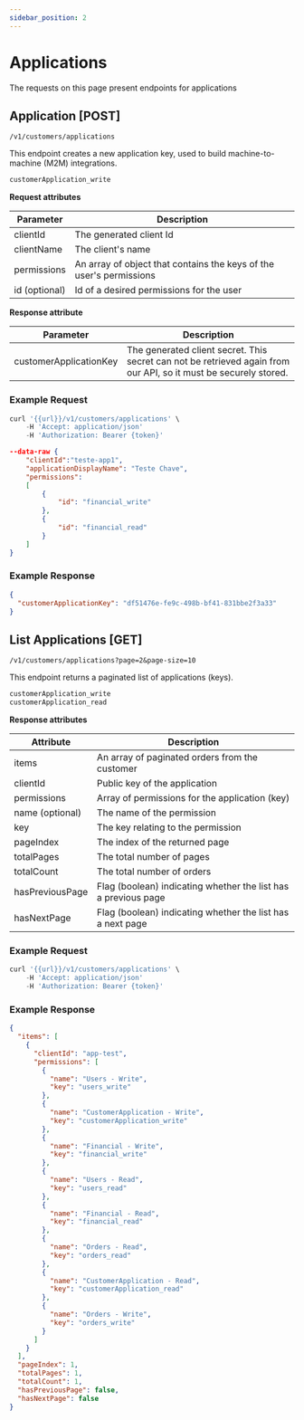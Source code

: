 ```yaml
---
sidebar_position: 2
---
```


# Applications

The requests on this page present endpoints for applications

## Application [POST]

`/v1/customers/applications`

This endpoint creates a new application key, used to build machine-to-machine (M2M) integrations.

```md title="Required permissions"
customerApplication_write
```

**Request attributes**

Parameter   | Description
--------- | ------
clientId | The generated client Id
clientName | The client's name
permissions | An array of object that contains the keys of the user's permissions
id (optional) | Id of a desired permissions for the user

**Response attribute**

Parameter   | Description
--------- | ------
customerApplicationKey | The generated client secret. This secret can not be retrieved again from our API, so it must be securely stored.

### Example Request

```javascript
curl '{{url}}/v1/customers/applications' \
    -H 'Accept: application/json'
    -H 'Authorization: Bearer {token}'
```

```json
--data-raw {
    "clientId":"teste-app1",
    "applicationDisplayName": "Teste Chave",
    "permissions":
    [
        {
            "id": "financial_write"
        },
        {
            "id": "financial_read"
        }
    ]
}
```

### Example Response

```json
{
  "customerApplicationKey": "df51476e-fe9c-498b-bf41-831bbe2f3a33"
}
```

## List Applications [GET]

`/v1/customers/applications?page=2&page-size=10`

This endpoint returns a paginated list of applications (keys).

```md title="Required permissions"
customerApplication_write
customerApplication_read
```

**Response attributes**

Attribute   | Description
--------- | ------
items | An array of paginated orders from the customer
clientId | Public key of the application
permissions | Array of permissions for the application (key)
name (optional) | The name of the permission
key | The key relating to the permission
pageIndex | The index of the returned page
totalPages | The total number of pages
totalCount | The total number of orders
hasPreviousPage | Flag (boolean) indicating whether the list has a previous page
hasNextPage | 	Flag (boolean) indicating whether the list has a next page

### Example Request

```javascript
curl '{{url}}/v1/customers/applications' \
    -H 'Accept: application/json'
    -H 'Authorization: Bearer {token}'
```

### Example Response

```json
{
  "items": [
    {
      "clientId": "app-test",
      "permissions": [
        {
          "name": "Users - Write",
          "key": "users_write"
        },
        {
          "name": "CustomerApplication - Write",
          "key": "customerApplication_write"
        },
        {
          "name": "Financial - Write",
          "key": "financial_write"
        },
        {
          "name": "Users - Read",
          "key": "users_read"
        },
        {
          "name": "Financial - Read",
          "key": "financial_read"
        },
        {
          "name": "Orders - Read",
          "key": "orders_read"
        },
        {
          "name": "CustomerApplication - Read",
          "key": "customerApplication_read"
        },
        {
          "name": "Orders - Write",
          "key": "orders_write"
        }
      ]
    }
  ],
  "pageIndex": 1,
  "totalPages": 1,
  "totalCount": 1,
  "hasPreviousPage": false,
  "hasNextPage": false
}
```

